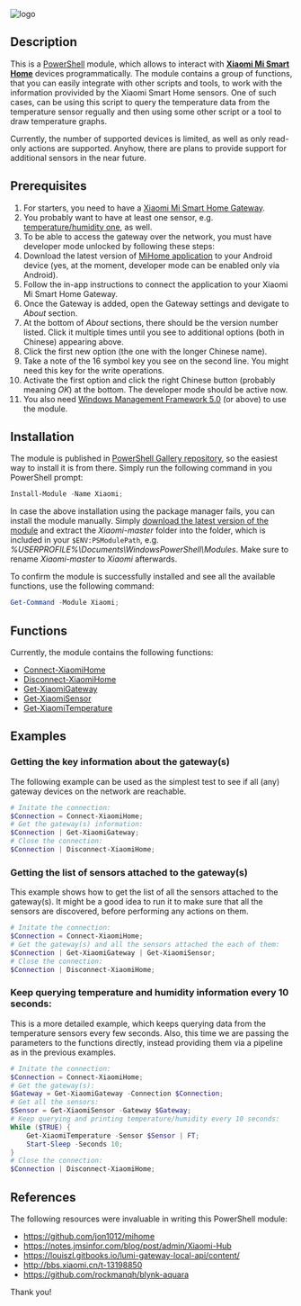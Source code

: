 ![logo](https://cloud.githubusercontent.com/assets/7723360/20984979/2284bb0a-bccb-11e6-9f8d-939c2ed43125.png)

## Description
This is a [PowerShell](https://msdn.microsoft.com/powershell) module, which allows to interact with [**Xiaomi Mi Smart Home**](http://xiaomi-mi.com/mi-smart-home) devices programmatically. The module contains a group of functions, that you can easily integrate with other scripts and tools, to work with the information provivided by the Xiaomi Smart Home sensors. One of such cases, can be using this script to query the temperature data from the temperature sensor regually and then using some other script or a tool to draw temperature graphs.

Currently, the number of supported devices is limited, as well as only read-only actions are supported. Anyhow, there are plans to provide support for additional sensors in the near future.

## Prerequisites
1. For starters, you need to have a [Xiaomi Mi Smart Home Gateway](http://xiaomi-mi.com/smart-home/xiaomi-mi-gateway-2).
1. You probably want to have at least one sensor, e.g. [temperature/humidity one](http://xiaomi-mi.com/smart-home/xiaomi-mi-temperature-humidity-sensor/), as well.
1. To be able to access the gateway over the network, you must have developer mode unlocked by following these steps:
 1. Download the latest version of [MiHome application](https://play.google.com/store/apps/details?id=com.xiaomi.smarthome) to your Android device (yes, at the moment, developer mode can be enabled only via Android).
 1. Follow the in-app instructions to connect the application to your Xiaomi Mi Smart Home Gateway.
 1. Once the Gateway is added, open the Gateway settings and devigate to *About* section.
 1. At the bottom of *About* sections, there should be the version number listed. Click it multiple times until you see to additional options (both in Chinese) appearing above.
 1. Click the first new option (the one with the longer Chinese name).
 1. Take a note of the 16 symbol key you see on the second line. You might need this key for the write operations.
 1. Activate the first option and click the right Chinese button (probably meaning *OK*) at the bottom. The developer mode should be active now.
1. You also need [Windows Management Framework 5.0](https://www.microsoft.com/en-us/download/details.aspx?id=50395) (or above) to use the module.

## Installation
The module is published in [PowerShell Gallery repository](https://www.powershellgallery.com/packages/Xiaomi/0.1), so the easiest way to install it is from there. Simply run the following command in you PowerShell prompt:
```powershell
Install-Module -Name Xiaomi;
```
In case the above installation using the package manager fails, you can install the module manually. Simply [download the latest version of the module](https://github.com/TDabasinskas/Xiaomi/archive/master.zip) and extract the *Xiaomi-master* folder into the folder, which is included in your `$ENV:PSModulePath`, e.g. *%USERPROFILE%\Documents\WindowsPowerShell\Modules*. Make sure to rename *Xiaomi-master* to *Xiaomi* afterwards.

To confirm the module is successfully installed and see all the available functions, use the following command:
```powershell
Get-Command -Module Xiaomi;
```
## Functions
Currently, the module contains the following functions:
- [Connect-XiaomiHome](./Docs/Connect-XiaomiHome.md)
- [Disconnect-XiaomiHome](./Docs/Disconnect-XiaomiHome.md)
- [Get-XiaomiGateway](./Docs/Get-XiaomiGateway.md)
- [Get-XiaomiSensor](./Docs/Get-XiaomiSensor.md)
- [Get-XiaomiTemperature](./Docs/Get-XiaomiTemperature.md)

## Examples
### Getting the key information about the gateway(s)
The following example can be used as the simplest test to see if all (any) gateway devices on the network are reachable.
```powershell
# Initate the connection:
$Connection = Connect-XiaomiHome;
# Get the gateway(s) information:
$Connection | Get-XiaomiGateway;
# Close the connection:
$Connection | Disconnect-XiaomiHome;
```
### Getting the list of sensors attached to the gateway(s)
This example shows how to get the list of all the sensors attached to the gateway(s). It might be a good idea to run it to make sure that all the sensors are discovered, before performing any actions on them.
```powershell
# Initate the connection:
$Connection = Connect-XiaomiHome;
# Get the gateway(s) and all the sensors attached the each of them:
$Connection | Get-XiaomiGateway | Get-XiaomiSensor;
# Close the connection:
$Connection | Disconnect-XiaomiHome;
```
### Keep querying temperature and humidity information every 10 seconds:
This is a more detailed example, which keeps querying data from the temperature sensors every few seconds. Also, this time we are passing the parameters to the functions directly, instead providing them via a pipeline as in the previous examples.
```powershell
# Initate the connection:
$Connection = Connect-XiaomiHome;
# Get the gateway(s):
$Gateway = Get-XiaomiGateway -Connection $Connection;
# Get all the sensors:
$Sensor = Get-XiaomiSensor -Gateway $Gateway;
# Keep querying and printing temperature/humidity every 10 seconds:
While ($TRUE) {
    Get-XiaomiTemperature -Sensor $Sensor | FT;
    Start-Sleep -Seconds 10;
}
# Close the connection:
$Connection | Disconnect-XiaomiHome;
```
## References

The following resources were invaluable in writing this PowerShell module:
- https://github.com/jon1012/mihome
- https://notes.jmsinfor.com/blog/post/admin/Xiaomi-Hub
- https://louiszl.gitbooks.io/lumi-gateway-local-api/content/
- http://bbs.xiaomi.cn/t-13198850
- https://github.com/rockmanqh/blynk-aquara

Thank you!

